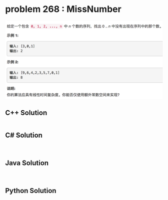 
# problem 268 : MissNumber

<img src="https://github.com/Peefy/PeefyLeetCode/blob/master/doc/201-300/268.MissNumber/problem.png"/>

## C++ Solution

```c++


```

## C# Solution

```csharp



```

## Java Solution

```java



```

## Python Solution

```python



```




